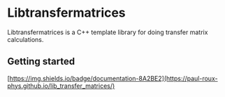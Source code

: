 # Libtransfermatrices

Libtransfermatrices is a C++ template library for doing transfer matrix calculations.

## Getting started

[https://img.shields.io/badge/documentation-8A2BE2](https://paul-roux-phys.github.io/lib_transfer_matrices/)
